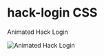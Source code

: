# hack-login CSS
Animated Hack Login

![Animated Hack Login](https://github.com/eldoJr/hack_login-CSS/blob/main/preview.png)
 
